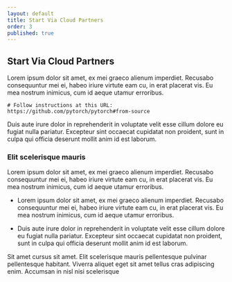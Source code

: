 ```yaml
---
layout: default
title: Start Via Cloud Partners
order: 3
published: true
---
```


## Start Via Cloud Partners

Lorem ipsum dolor sit amet, ex mei graeco alienum imperdiet. Recusabo consequuntur mei ei, habeo iriure virtute eam cu, in erat placerat vis. Eu mea nostrum inimicus, cum id aeque utamur erroribus.

```
# Follow instructions at this URL:
https://github.com/pytorch/pytorch#from-source
```

Duis aute irure dolor in reprehenderit in voluptate velit esse cillum dolore eu fugiat nulla pariatur. Excepteur sint occaecat cupidatat non proident, sunt in culpa qui officia deserunt mollit anim id est laborum.

### Elit scelerisque mauris

Lorem ipsum dolor sit amet, ex mei graeco alienum imperdiet. Recusabo consequuntur mei ei, habeo iriure virtute eam cu, in erat placerat vis. Eu mea nostrum inimicus, cum id aeque utamur erroribus.

- Lorem ipsum dolor sit amet, ex mei graeco alienum imperdiet. Recusabo consequuntur mei ei, habeo iriure virtute eam cu, in erat placerat vis. Eu mea nostrum inimicus, cum id aeque utamur erroribus.

- Duis aute irure dolor in reprehenderit in voluptate velit esse cillum dolore eu fugiat nulla pariatur. Excepteur sint occaecat cupidatat non proident, sunt in culpa qui officia deserunt mollit anim id est laborum.

Sit amet cursus sit amet. Elit scelerisque mauris pellentesque pulvinar pellentesque habitant. Viverra aliquet eget sit amet tellus cras adipiscing enim. Accumsan in nisl nisi scelerisque
